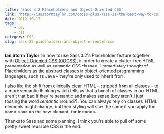 ```yaml
---
title: 'Sass 3.2 Placeholders and Object-Oriented CSS'
link: 'http://ianstormtaylor.com/oocss-plus-sass-is-the-best-way-to-css/'
date: 2012-10-17
tags:
    - dev
    - css
category: CSS
slug: sass-32-placeholders-and-object-oriented-css
---
```


**Ian Storm Taylor** on how to use Sass 3.2's Placeholder feature together with
[Object-Oriented CSS (OOCSS)](http://oocss.org/), in order to create a clutter-free HTML
presentation as well as semantic CSS classes. I immediately thought of Placeholders as the abstract
classes in object-oriented programming languages, such as Java – they're only used to inherit from.

I also like the shift from clinically clean HTML – stripped from all classes – to a more semantic
thinking which tells us that a bunch of classes in our HTML aren't that bad if they're semantic and
makes sense (boy aren't I just tossing the word _semantic_ around?). You can always rely on classes.
HTML elements might change, but their styling will stay the same if you apply the same class on the
new element, for instance.

Thanks to Sass and some planning, I think you're able to pull off some pretty sweet reusable CSS in
the end.
